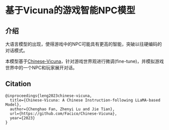 # 基于Vicuna的游戏智能NPC模型

## 介绍

大语言模型的出现，使得游戏中的NPC可能具有更高的智能，突破以往硬编码的对话模式。

本模型基于[Chinese-Vicuna](https://github.com/Facico/Chinese-Vicuna)，针对游戏世界观进行微调(fine-tune)，并模拟游戏世界中的一个NPC和玩家展开对话。





## Citation

```
@inproceedings{leng2023chinese-vicuna,
  title={Chinese-Vicuna: A Chinese Instruction-following LLaMA-based Model},
  author={Chenghao Fan, Zhenyi Lu and Jie Tian},
  url={https://github.com/Facico/Chinese-Vicuna},
  year={2023}
}
```
